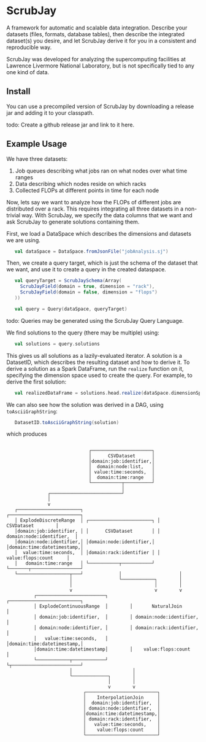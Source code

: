 # ScrubJay

A framework for automatic and scalable data integration. 
Describe your datasets (files, formats, database tables), then describe the integrated dataset(s) you desire, and let 
ScrubJay derive it for you in a consistent and reproducible way.

ScrubJay was developed for analyzing the supercomputing facilities at Lawrence Livermore National Laboratory, but is 
not specifically tied to any one kind of data. 

## Install

You can use a precompiled version of ScrubJay by downloading a release jar and adding it to your classpath.

todo: Create a github release jar and link to it here.

## Example Usage

We have three datasets:

1. Job queues describing what jobs ran on what nodes over what time ranges
2. Data describing which nodes reside on which racks
3. Collected FLOPs at different points in time for each node

Now, lets say we want to analyze how the FLOPs of different jobs are distributed over a rack.
This requires integrating all three datasets in a non-trivial way.
With ScrubJay, we specify the data columns that we want and ask ScrubJay to generate solutions containing them.

First, we load a DataSpace which describes the dimensions and datasets we are using.

```scala
   val dataSpace = DataSpace.fromJsonFile("jobAnalysis.sj")
```

Then, we create a query target, which is just the schema of the dataset that we want, and use it to create a query
in the created dataspace.

```scala
   val queryTarget = ScrubJaySchema(Array(
     ScrubJayField(domain = true, dimension = "rack"),
     ScrubJayField(domain = false, dimension = "flops")
   ))

   val query = Query(dataSpace, queryTarget)
```

todo: Queries may be generated using the ScrubJay Query Language.

We find solutions to the query (there may be multiple) using:

```scala
   val solutions = query.solutions
```

This gives us all solutions as a lazily-evaluated iterator.
A solution is a DatasetID, which describes the resulting dataset and how to derive it.
To derive a solution as a Spark DataFrame, run the `realize` function on it, specifying the dimension space used
to create the query.
For example, to derive the first solution:

```scala
   val realizedDataFrame = solutions.head.realize(dataSpace.dimensionSpace)
```

We can also see how the solution was derived in a DAG, using `toAsciiGraphString`:

```scala
   DatasetID.toAsciiGraphString(solution)
```

which produces

```

                              ┌──────────────────────┐
                              │      CSVDataset      │
                              │domain:job:identifier,│
                              │  domain:node:list,   │
                              │ value:time:seconds,  │
                              │  domain:time:range   │
                              └───────────┬──────────┘
                                          │
               ┌──────────────────────────┘
               │
               v
   ┌───────────────────────┐                           ┌──────────────────────────┐
   │ ExplodeDiscreteRange  │ ┌───────────────────────┐ │        CSVDataset        │
   │domain:job:identifier, │ │      CSVDataset       │ │ domain:node:identifier,  │
   │domain:node:identifier,│ │domain:node:identifier,│ │domain:time:datetimestamp,│
   │  value:time:seconds,  │ │domain:rack:identifier │ │    value:flops:count     │
   │   domain:time:range   │ └───────────┬───────────┘ └───────┬──────────────────┘
   └───────────────────┬───┘             │                     │
                       │                 └────────────┐        │
                       │                              │        │
                       v                              v        v
          ┌─────────────────────────┐        ┌──────────────────────────┐
          │ ExplodeContinuousRange  │        │       NaturalJoin        │
          │ domain:job:identifier,  │        │ domain:node:identifier,  │
          │ domain:node:identifier, │        │ domain:rack:identifier,  │
          │   value:time:seconds,   │        │domain:time:datetimestamp,│
          │domain:time:datetimestamp│        │    value:flops:count     │
          └────────────┬────────────┘        └┬─────────────────────────┘
                       │                      │
                       └─────────────┐        │
                                     │        │
                                     v        v
                            ┌──────────────────────────┐
                            │    InterpolationJoin     │
                            │  domain:job:identifier,  │
                            │ domain:node:identifier,  │
                            │domain:time:datetimestamp,│
                            │ domain:rack:identifier,  │
                            │   value:time:seconds,    │
                            │    value:flops:count     │
                            └──────────────────────────┘
```
